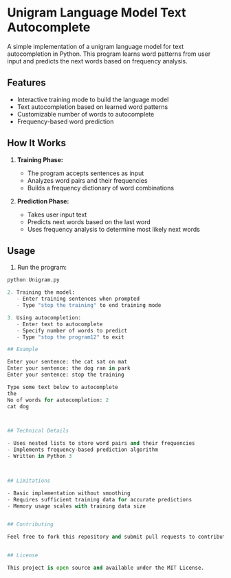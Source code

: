 # Unigram Language Model Text Autocomplete

A simple implementation of a unigram language model for text autocompletion in Python. This program learns word patterns from user input and predicts the next words based on frequency analysis.

## Features

- Interactive training mode to build the language model
- Text autocompletion based on learned word patterns
- Customizable number of words to autocomplete
- Frequency-based word prediction

## How It Works

1. **Training Phase:**
   - The program accepts sentences as input 
   - Analyzes word pairs and their frequencies
   - Builds a frequency dictionary of word combinations

2. **Prediction Phase:**
   - Takes user input text
   - Predicts next words based on the last word
   - Uses frequency analysis to determine most likely next words

## Usage

1. Run the program:
```python
python Unigram.py

2. Training the model:
   - Enter training sentences when prompted
   - Type "stop the training" to end training mode

3. Using autocompletion:
   - Enter text to autocomplete
   - Specify number of words to predict
   - Type "stop the program12" to exit

## Example

Enter your sentence: the cat sat on mat
Enter your sentence: the dog ran in park
Enter your sentence: stop the training

Type some text below to autocomplete
the
No of words for autocompletion: 2
cat dog



## Technical Details

- Uses nested lists to store word pairs and their frequencies
- Implements frequency-based prediction algorithm
- Written in Python 3



## Limitations

- Basic implementation without smoothing
- Requires sufficient training data for accurate predictions
- Memory usage scales with training data size


## Contributing

Feel free to fork this repository and submit pull requests to contribute to this project.


## License

This project is open source and available under the MIT License.
